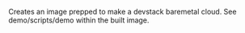 Creates an image prepped to make a devstack baremetal cloud. See
demo/scripts/demo within the built image.
